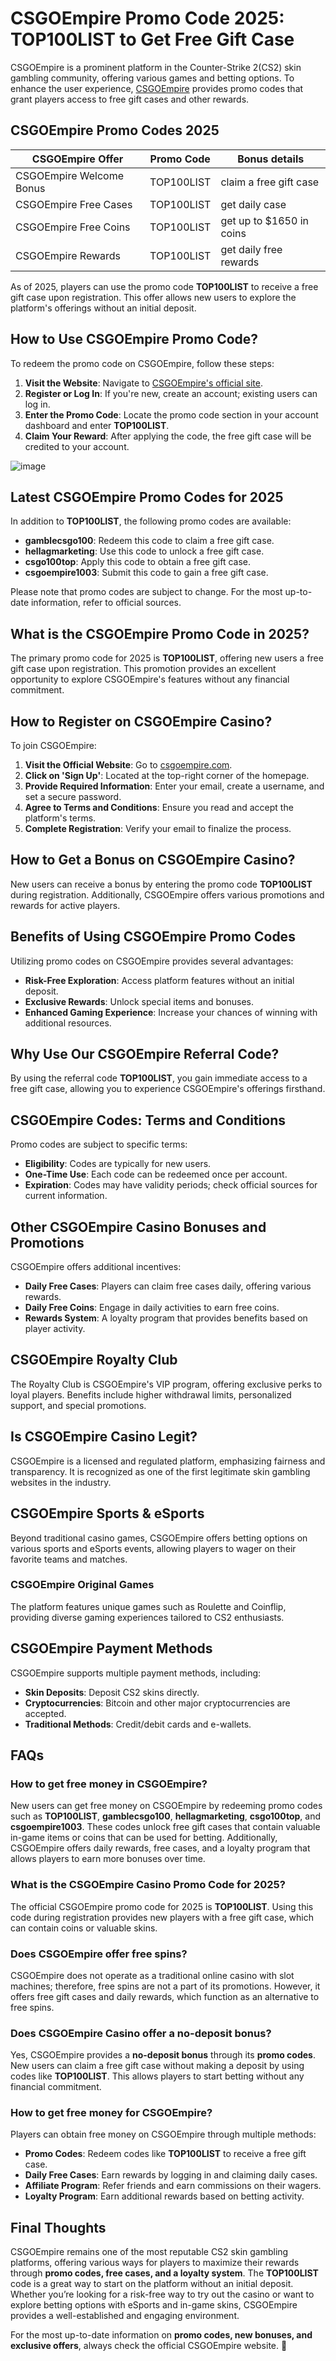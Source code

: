 # CSGOEmpire Promo Code 2025: TOP100LIST to Get Free Gift Case

CSGOEmpire is a prominent platform in the Counter-Strike 2(CS2) skin gambling community, offering various games and betting options. To enhance the user experience, [CSGOEmpire](https://csgoempire.com/r/top100list) provides promo codes that grant players access to free gift cases and other rewards.

## CSGOEmpire Promo Codes 2025

  | CSGOEmpire Offer | Promo Code | Bonus details |
| ---------------| -----------| -------------- |
| CSGOEmpire Welcome Bonus | TOP100LIST | claim a free gift case |
| CSGOEmpire Free Cases | TOP100LIST | get daily case |
| CSGOEmpire Free Coins | TOP100LIST | get up to $1650 in coins |
| CSGOEmpire Rewards | TOP100LIST | get daily free rewards |

As of 2025, players can use the promo code **TOP100LIST** to receive a free gift case upon registration. This offer allows new users to explore the platform's offerings without an initial deposit.

## **How to Use CSGOEmpire Promo Code?**

To redeem the promo code on CSGOEmpire, follow these steps:

1.  **Visit the Website**: Navigate to [CSGOEmpire's official site](https://csgoempire.com/r/top100list).
2.  **Register or Log In**: If you're new, create an account; existing users can log in.
3.  **Enter the Promo Code**: Locate the promo code section in your account dashboard and enter **TOP100LIST**.
4.  **Claim Your Reward**: After applying the code, the free gift case will be credited to your account.

![image](https://github.com/user-attachments/assets/a5e9bc25-5cd2-4fa9-a62a-1d7a49049de7)


## **Latest CSGOEmpire Promo Codes for 2025**

In addition to **TOP100LIST**, the following promo codes are available:

*   **gamblecsgo100**: Redeem this code to claim a free gift case.
*   **hellagmarketing**: Use this code to unlock a free gift case.
*   **csgo100top**: Apply this code to obtain a free gift case.
*   **csgoempire1003**: Submit this code to gain a free gift case.

Please note that promo codes are subject to change. For the most up-to-date information, refer to official sources.

## **What is the CSGOEmpire Promo Code in 2025?**

The primary promo code for 2025 is **TOP100LIST**, offering new users a free gift case upon registration. This promotion provides an excellent opportunity to explore CSGOEmpire's features without any financial commitment.

## **How to Register on CSGOEmpire Casino?**

To join CSGOEmpire:

1.  **Visit the Official Website**: Go to [csgoempire.com](https://csgoempire.com/r/top100list).
2.  **Click on 'Sign Up'**: Located at the top-right corner of the homepage.
3.  **Provide Required Information**: Enter your email, create a username, and set a secure password.
4.  **Agree to Terms and Conditions**: Ensure you read and accept the platform's terms.
5.  **Complete Registration**: Verify your email to finalize the process.

## **How to Get a Bonus on CSGOEmpire Casino?**

New users can receive a bonus by entering the promo code **TOP100LIST** during registration. Additionally, CSGOEmpire offers various promotions and rewards for active players.

## **Benefits of Using CSGOEmpire Promo Codes**

Utilizing promo codes on CSGOEmpire provides several advantages:

*   **Risk-Free Exploration**: Access platform features without an initial deposit.
*   **Exclusive Rewards**: Unlock special items and bonuses.
*   **Enhanced Gaming Experience**: Increase your chances of winning with additional resources.

## **Why Use Our CSGOEmpire Referral Code?**

By using the referral code **TOP100LIST**, you gain immediate access to a free gift case, allowing you to experience CSGOEmpire's offerings firsthand.

## **CSGOEmpire Codes: Terms and Conditions**

Promo codes are subject to specific terms:

*   **Eligibility**: Codes are typically for new users.
*   **One-Time Use**: Each code can be redeemed once per account.
*   **Expiration**: Codes may have validity periods; check official sources for current information.

## **Other CSGOEmpire Casino Bonuses and Promotions**

CSGOEmpire offers additional incentives:

*   **Daily Free Cases**: Players can claim free cases daily, offering various rewards.
*   **Daily Free Coins**: Engage in daily activities to earn free coins.
*   **Rewards System**: A loyalty program that provides benefits based on player activity.

## **CSGOEmpire Royalty Club**

The Royalty Club is CSGOEmpire's VIP program, offering exclusive perks to loyal players. Benefits include higher withdrawal limits, personalized support, and special promotions.

## **Is CSGOEmpire Casino Legit?**

CSGOEmpire is a licensed and regulated platform, emphasizing fairness and transparency. It is recognized as one of the first legitimate skin gambling websites in the industry.

## **CSGOEmpire Sports & eSports**

Beyond traditional casino games, CSGOEmpire offers betting options on various sports and eSports events, allowing players to wager on their favorite teams and matches.

### **CSGOEmpire Original Games**

The platform features unique games such as Roulette and Coinflip, providing diverse gaming experiences tailored to CS2 enthusiasts.

## **CSGOEmpire Payment Methods**

CSGOEmpire supports multiple payment methods, including:

*   **Skin Deposits**: Deposit CS2 skins directly.
*   **Cryptocurrencies**: Bitcoin and other major cryptocurrencies are accepted.
*   **Traditional Methods**: Credit/debit cards and e-wallets.

## **FAQs**

### **How to get free money in CSGOEmpire?**

New users can get free money on CSGOEmpire by redeeming promo codes such as **TOP100LIST**, **gamblecsgo100**, **hellagmarketing**, **csgo100top**, and **csgoempire1003**. These codes unlock free gift cases that contain valuable in-game items or coins that can be used for betting. Additionally, CSGOEmpire offers daily rewards, free cases, and a loyalty program that allows players to earn more bonuses over time.

### **What is the CSGOEmpire Casino Promo Code for 2025?**

The official CSGOEmpire promo code for 2025 is **TOP100LIST**. Using this code during registration provides new players with a free gift case, which can contain coins or valuable skins.

### **Does CSGOEmpire offer free spins?**

CSGOEmpire does not operate as a traditional online casino with slot machines; therefore, free spins are not a part of its promotions. However, it offers free gift cases and daily rewards, which function as an alternative to free spins.

### **Does CSGOEmpire Casino offer a no-deposit bonus?**

Yes, CSGOEmpire provides a **no-deposit bonus** through its **promo codes**. New users can claim a free gift case without making a deposit by using codes like **TOP100LIST**. This allows players to start betting without any financial commitment.

### **How to get free money for CSGOEmpire?**

Players can obtain free money on CSGOEmpire through multiple methods:

*   **Promo Codes**: Redeem codes like **TOP100LIST** to receive a free gift case.
*   **Daily Free Cases**: Earn rewards by logging in and claiming daily cases.
*   **Affiliate Program**: Refer friends and earn commissions on their wagers.
*   **Loyalty Program**: Earn additional rewards based on betting activity.

## **Final Thoughts**

CSGOEmpire remains one of the most reputable CS2 skin gambling platforms, offering various ways for players to maximize their rewards through **promo codes, free cases, and a loyalty system**. The **TOP100LIST** code is a great way to start on the platform without an initial deposit. Whether you’re looking for a risk-free way to try out the casino or want to explore betting options with eSports and in-game skins, CSGOEmpire provides a well-established and engaging environment.

For the most up-to-date information on **promo codes, new bonuses, and exclusive offers**, always check the official CSGOEmpire website. 🚀
